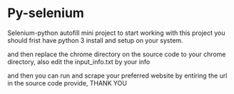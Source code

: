 # Py-selenium
Selenium-python autofill mini project
to start working with this project you should frist have python 3 install and setup on your system.

and then replace the chrome directory on the source code to your chrome directory,
also edit the input_info.txt by your info

and then you can run and scrape your preferred website by entiring the url in the source code provide,
THANK YOU
